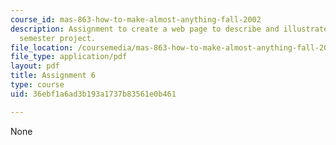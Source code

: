 ```yaml
---
course_id: mas-863-how-to-make-almost-anything-fall-2002
description: Assignment to create a web page to describe and illustrate a planned
  semester project.
file_location: /coursemedia/mas-863-how-to-make-almost-anything-fall-2002/36ebf1a6ad3b193a1737b83561e0b461_assignment6.pdf
file_type: application/pdf
layout: pdf
title: Assignment 6
type: course
uid: 36ebf1a6ad3b193a1737b83561e0b461

---
```

None